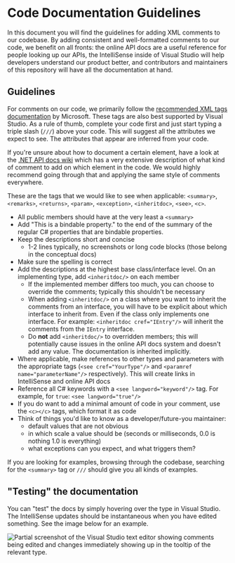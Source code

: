 # Code Documentation Guidelines

In this document you will find the guidelines for adding XML comments to our codebase. By adding consistent and well-formatted comments to our code, we benefit on all fronts: the online API docs are a useful reference for people looking up our APIs, the IntelliSense inside of Visual Studio will help developers understand our product better, and contributors and maintainers of this repository will have all the documentation at hand.

## Guidelines

For comments on our code, we primarily follow the [recommended XML tags documentation](https://learn.microsoft.com/dotnet/csharp/language-reference/xmldoc/recommended-tags) by Microsoft. These tags are also best supported by Visual Studio. As a rule of thumb, complete your code first and just start typing a triple slash (`///`) above your code. This will suggest all the attributes we expect to see. The attributes that appear are inferred from your code.

If you're unsure about how to document a certain element, have a look at the [.NET API docs wiki](https://github.com/dotnet/dotnet-api-docs/wiki) which has a very extensive description of what kind of comment to add on which element in the code. We would highly recommend going through that and applying the same style of comments everywhere.

These are the tags that we would like to see when applicable: `<summary>`, `<remarks>`, `<returns>`, `<param>`, `<exception>`, `<inheritdoc>`, `<see>`, `<c>`.

* All public members should have at the very least a `<summary>`
* Add "This is a bindable property." to the end of the summary of the regular C# properties that are bindable properties.
* Keep the descriptions short and concise
  * 1-2 lines typically, no screenshots or long code blocks (those belong in the conceptual docs)
* Make sure the spelling is correct
* Add the descriptions at the highest base class/interface level. On an implementing type, add `<inheritdoc/>` on each member
  * If the implemented member differs too much, you can choose to override the comments; typically this shouldn't be necessary
  * When adding `<inheritdoc/>` on a class where you want to inherit the comments from an interface, you will have to be explicit about which interface to inherit from. Even if the class only implements one interface. For example: `<inheritdoc cref="IEntry"/>` will inherit the comments from the `IEntry` interface.
  * Do **not** add `<inheritdoc/>` to overridden members; this will potentially cause issues in the online API docs system and doesn't add any value. The documentation is inherited implicitly.
* Where applicable, make references to other types and parameters with the appropriate tags (`<see cref="YourType"/>` and `<paramref name="parameterName"/>` respectively). This will create links in IntelliSense and online API docs
* Reference all C# keywords with a `<see langword="keyword"/>` tag. For example, for `true`: `<see langword="true"/>`
* If you do want to add a minimal amount of code in your comment, use the `<c></c>` tags, which format it as code
* Think of things you'd like to know as a developer/future-you maintainer:
  * default values that are not obvious
  * in which scale a value should be (seconds or milliseconds, 0.0 is nothing 1.0 is everything)
  * what exceptions can you expect, and what triggers them?

If you are looking for examples, browsing through the codebase, searching for the `<summary>` tag or `///` should give you all kinds of examples.

## "Testing" the documentation

You can "test" the docs by simply hovering over the type in Visual Studio. The IntelliSense updates should be instantaneous when you have edited something. See the image below for an example.

![Partial screenshot of the Visual Studio text editor showing comments being edited and changes immediately showing up in the tooltip of the relevant type.](assets/EditingDocumentationVisualStudio.png)
